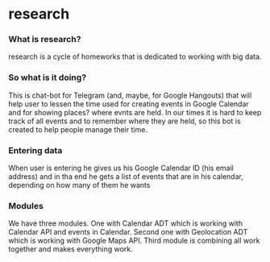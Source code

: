 # research
### What is research?
research is a cycle of homeworks that is dedicated to working with big data. 
### So what is it doing?
This is chat-bot for Telegram (and, maybe, for Google Hangouts) that will help user to lessen the time used for creating events 
in Google Calendar and for showing places? where evnts are held. In our times it is hard to keep track of all events and to remember 
where they are held, so this bot is created to help people manage their time.
### Entering data
When user is entering he gives us his Google Calendar ID (his email address) and in tha end he gets a list of events that are in his
calendar, depending on how many of them he wants
### Modules
We have three modules. One with Calendar ADT which is working with Calendar API and events in Calendar. Second one with Geolocation ADT
which is working with Google Maps API. Third module is combining all work together and makes everything work.
